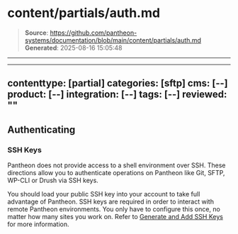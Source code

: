 # content/partials/auth.md

> **Source**: https://github.com/pantheon-systems/documentation/blob/main/content/partials/auth.md
> **Generated**: 2025-08-16 15:05:48

---

---
contenttype: [partial]
categories: [sftp]
cms: [--]
product: [--]
integration: [--]
tags: [--]
reviewed: ""
---

## Authenticating

### SSH Keys

Pantheon does not provide access to a shell environment over SSH. These directions allow you to authenticate operations on Pantheon like  Git, SFTP, WP-CLI or Drush via SSH keys.

You should load your public SSH key into your account to take full advantage of Pantheon. SSH keys are required in order to interact with remote Pantheon environments. You only have to configure this once, no matter how many sites you work on. Refer to [Generate and Add SSH Keys](/ssh-keys) for more information.
